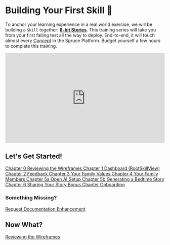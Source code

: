 # Building Your First Skill 🧩

To anchor your learning experience in a real world exercise, we will be building a `Skill` together: [**8-bit Stories**](https://8bitstories.app). This training series will take you from your first failing test all the way to deploy. End-to-end, it will touch almost every [Concept](/concepts) in the Spruce Platform. Budget yourself a few hours to complete this training.

<div style="padding:56.25% 0 0 0;position:relative;"><iframe src="https://player.vimeo.com/video/960504621?h=32d1ec593e&amp;badge=0&amp;autopause=0&amp;player_id=0&amp;app_id=58479" frameborder="0" allow="autoplay; fullscreen; picture-in-picture; clipboard-write" style="position:absolute;top:0;left:0;width:100%;height:100%;" title="8-Bit Stories"></iframe></div><script src="https://player.vimeo.com/api/player.js"></script>


## Let's Get Started!

<div class="guide-sections">
    <a href="wireframes/" class="section-link">
        <span class="section-number">Chapter 0</span>
        <span class="section-title">Reviewing the Wireframes</span>
    </a>
    <a href="dashboard/" class="section-link">
        <span class="section-number">Chapter 1</span>
        <span class="section-title">Dashboard (RootSkillView)</span>
    </a>
    <a href="feedback/" class="section-link">
        <span class="section-number">Chapter 2</span>
        <span class="section-title">Feedback</span>
    </a>
    <a href="your-family-values/" class="section-link">
        <span class="section-number">Chapter 3</span>
        <span class="section-title">Your Family Values</span>
    </a>
    <a href="your-family-members/" class="section-link">
        <span class="section-number">Chapter 4</span>
        <span class="section-title">Your Family Members</span>
    </a>
    <a href="open-ai-setup/" class="section-link">
        <span class="section-number">Chapter 5a</span>
        <span class="section-title">Open AI Setup</span>
    </a>
    <a href="generating-a-story/" class="section-link">
        <span class="section-number">Chapter 5b</span>
        <span class="section-title">Generating a Bedtime Story</span>
    </a>
    <a href="share-story/" class="section-link">
        <span class="section-number">Chapter 6</span>
        <span class="section-title">Sharing Your Story</span>
    </a>
    <a href="onboarding/" class="section-link">
        <span class="section-number">Bonus Chapter </span>
        <span class="section-title">Onboarding</span>
    </a>
</div>

### Something Missing?

<div class="grid-buttons">
    <a class="btn" href="https://forms.gle/2ZMtwUxg1egV8sHT8">Request Documentation Enhancement</a>
</div>

## Now What?

<div class="grid-buttons">
    <a class="btn" href="{{ '/training/building-a-skill/wireframes/' | url }}">Reviewing the Wireframes</a>
</div>
